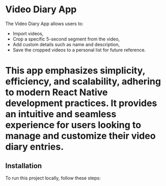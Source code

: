 # Video Diary App

The Video Diary App allows users to:

* Import videos,
* Crop a specific 5-second segment from the video,
* Add custom details such as name and description,
* Save the cropped videos to a personal list for future reference.
# This app emphasizes simplicity, efficiency, and scalability, adhering to modern React Native development practices. It provides an intuitive and seamless experience for users looking to manage and customize their video diary entries.

## Installation

To run this project locally, follow these steps:

